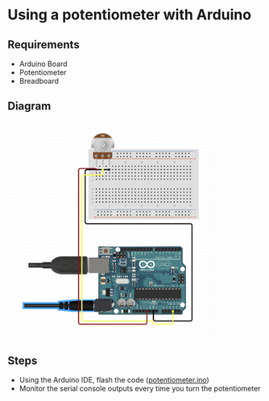 # Using a potentiometer with Arduino

## Requirements
- Arduino Board
- Potentiometer
- Breadboard

## Diagram

  <img src="https://github.com/estape11/arduino-workshop/blob/main/2-using-components/4-other-components/potentiometer/assets/potentiometer_diagram.png?raw=true" width="400">

## Steps
- Using the Arduino IDE, flash the code ([potentiometer.ino](https://github.com/estape11/arduino-workshop/blob/main/2-using-components/4-other-components/potentiometer/potentiometer.ino))
- Monitor the serial console outputs every time you turn the potentiometer
